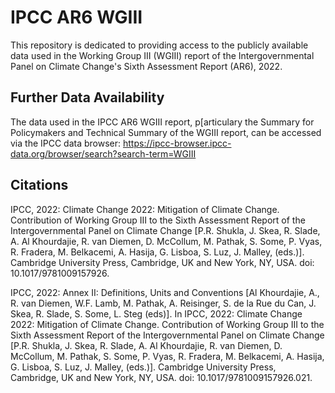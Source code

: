 # IPCC AR6 WGIII
This repository is dedicated to providing access to the publicly available data used in the Working Group III (WGIII) report of the Intergovernmental Panel on Climate Change's Sixth Assessment Report (AR6), 2022.

## Further Data Availability
The data used in the IPCC AR6 WGIII report, p[articulary the Summary for Policymakers and Technical Summary of the WGIII report, can be accessed via the IPCC data browser: https://ipcc-browser.ipcc-data.org/browser/search?search-term=WGIII

## Citations

IPCC, 2022: Climate Change 2022: Mitigation of Climate Change. Contribution of Working Group III to the Sixth Assessment Report of the Intergovernmental Panel on Climate Change [P.R. Shukla, J. Skea, R. Slade, A. Al Khourdajie, R. van Diemen, D. McCollum, M. Pathak, S. Some, P. Vyas, R. Fradera, M. Belkacemi, A. Hasija, G. Lisboa, S. Luz, J. Malley, (eds.)]. Cambridge University Press, Cambridge, UK and New York, NY, USA. doi: 10.1017/9781009157926. 

IPCC, 2022: Annex II: Definitions, Units and Conventions [Al Khourdajie, A., R. van Diemen, W.F. Lamb, M. Pathak, A. Reisinger, S. de la Rue du Can, J. Skea, R. Slade, S. Some, L. Steg (eds)]. In IPCC, 2022: Climate Change 2022: Mitigation of Climate Change. Contribution of Working Group III to the Sixth Assessment Report of the Intergovernmental Panel on Climate Change [P.R. Shukla, J. Skea, R. Slade, A. Al Khourdajie, R. van Diemen, D. McCollum, M. Pathak, S. Some, P. Vyas, R. Fradera, M. Belkacemi, A. Hasija, G. Lisboa, S. Luz, J. Malley, (eds.)]. Cambridge University Press, Cambridge, UK and New York, NY, USA. doi: 10.1017/9781009157926.021.
